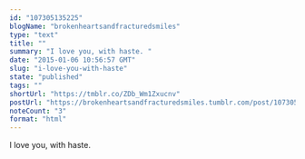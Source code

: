 ```yaml
---
id: "107305135225"
blogName: "brokenheartsandfracturedsmiles"
type: "text"
title: ""
summary: "I love you, with haste. "
date: "2015-01-06 10:56:57 GMT"
slug: "i-love-you-with-haste"
state: "published"
tags: ""
shortUrl: "https://tmblr.co/ZDb_Wm1Zxucnv"
postUrl: "https://brokenheartsandfracturedsmiles.tumblr.com/post/107305135225/i-love-you-with-haste"
noteCount: "3"
format: "html"
---
```


I love you, with haste.